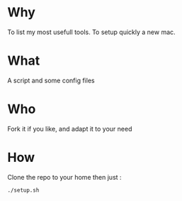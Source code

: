 # Why
To list my most usefull tools.
To setup quickly a new mac.

# What
A script and some config files

# Who
Fork it if you like, and adapt it to your need

# How
Clone the repo to your home then just : 

```./setup.sh```


